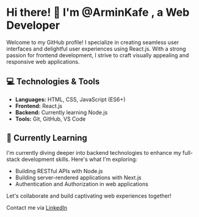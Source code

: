 # Hi there! 👋 I'm @ArminKafe , a Web Developer

Welcome to my GitHub profile! I specialize in creating seamless user interfaces and delightful user experiences using React.js. With a strong passion for frontend development, I strive to craft visually appealing and responsive web applications.

## 💻 Technologies & Tools

- **Languages:** HTML, CSS, JavaScript (ES6+)
- **Frontend:** React.js
- **Backend:** Currently learning Node.js
- **Tools:** Git, GitHub, VS Code

## 🌱 Currently Learning

I'm currently diving deeper into backend technologies to enhance my full-stack development skills. Here's what I'm exploring:

- Building RESTful APIs with Node.js
-  Building server-rendered applications with Next.js
- Authentication and Authorization in web applications

Let's collaborate and build captivating web experiences together!

Contact me via [LinkedIn](https://www.linkedin.com/in/armin-karami)


